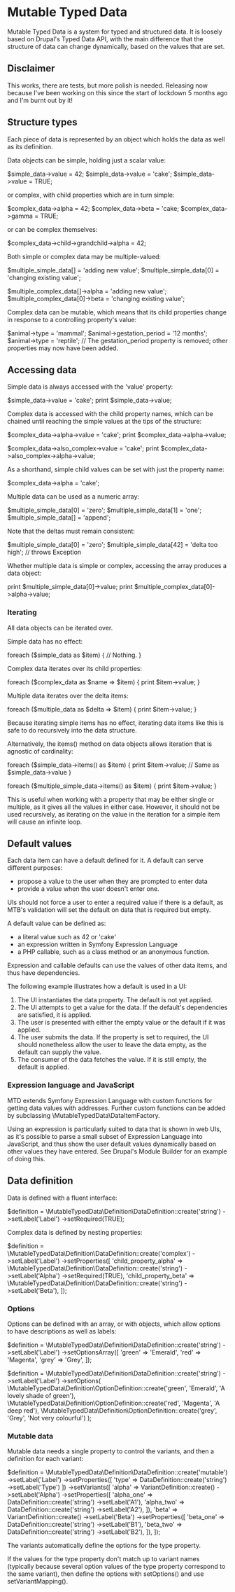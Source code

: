 Mutable Typed Data
==================

Mutable Typed Data is a system for typed and structured data. It is loosely
based on Drupal's Typed Data API, with the main difference that the structure
of data can change dynamically, based on the values that are set.

## Disclaimer

This works, there are tests, but more polish is needed. Releasing now because
I've been working on this since the start of lockdown 5 months ago and I'm
burnt out by it!

## Structure types

Each piece of data is represented by an object which holds the data as well as
its definition.

Data objects can be simple, holding just a scalar value:

$simple_data->value = 42;
$simple_data->value = 'cake';
$simple_data->value = TRUE;

or complex, with child properties which are in turn simple:

$complex_data->alpha = 42;
$complex_data->beta = 'cake;
$complex_data->gamma = TRUE;

or can be complex themselves:

$complex_data->child->grandchild->alpha = 42;

Both simple or complex data may be multiple-valued:

$multiple_simple_data[] = 'adding new value';
$multiple_simple_data[0] = 'changing existing value';

$multiple_complex_data[]->alpha = 'adding new value';
$multiple_complex_data[0]->beta = 'changing existing value';

Complex data can be mutable, which means that its child properties change in
response to a controlling property's value:

$animal->type = 'mammal';
$animal->gestation_period = '12 months';
$animal->type = 'reptile';
// The gestation_period property is removed; other properties may now have been
added.

## Accessing data

Simple data is always accessed with the 'value' property:

$simple_data->value = 'cake';
print $simple_data->value;

Complex data is accessed with the child property names, which can be chained
until reaching the simple values at the tips of the structure:

$complex_data->alpha->value = 'cake';
print $complex_data->alpha->value;

$complex_data->also_complex->value = 'cake';
print $complex_data->also_complex->alpha->value;

As a shorthand, simple child values can be set with just the property name:

$complex_data->alpha = 'cake';

Multiple data can be used as a numeric array:

$multiple_simple_data[0] = 'zero';
$multiple_simple_data[1] = 'one';
$multiple_simple_data[] = 'append';

Note that the deltas must remain consistent:

$multiple_simple_data[0] = 'zero';
$multiple_simple_data[42] = 'delta too high'; // throws Exception

Whether multiple data is simple or complex, accessing the array produces a
data object:

print $multiple_simple_data[0]->value;
print $multiple_complex_data[0]->alpha->value;

### Iterating

All data objects can be iterated over.

Simple data has no effect:

foreach ($simple_data as $item) {
   // Nothing.
}

Complex data iterates over its child properties:

foreach ($complex_data as $name => $item) {
   print $item->value;
}

Multiple data iterates over the delta items:

foreach ($multiple_data as $delta => $item) {
   print $item->value;
}

Because iterating simple items has no effect, iterating data items like this is
safe to do recursively into the data structure.

Alternatively, the items() method on data objects allows iteration that is
agnostic of cardinality:

foreach ($simple_data->items() as $item) {
   print $item->value; // Same as $simple_data->value
}

foreach ($multiple_simple_data->items() as $item) {
   print $item->value;
}

This is useful when working with a property that may be either single or
multiple, as it gives all the values in either case. However, it should not be
used recursively, as iterating on the value in the iteration for a simple item
will cause an infinite loop.

## Default values

Each data item can have a default defined for it. A default can serve different
purposes:

- propose a value to the user when they are prompted to enter data
- provide a value when the user doesn't enter one.

UIs should not force a user to enter a required value if there is a default, as
MTB's validation will set the default on data that is required but empty.

A default value can be defined as:

- a literal value such as 42 or 'cake'
- an expression written in Symfony Expression Language
- a PHP callable, such as a class method or an anonymous function.

Expression and callable defaults can use the values of other data items, and
thus have dependencies.

The following example illustrates how a default is used in a UI:

1. The UI instantiates the data property. The default is not yet applied.
2. The UI attempts to get a value for the data. If the default's dependencies
   are satisfied, it is applied.
3. The user is presented with either the empty value or the default if it was
   applied.
4. The user submits the data. If the property is set to required, the UI should
   nonetheless allow the user to leave the data empty, as the default can supply
   the value.
5. The consumer of the data fetches the value. If it is still empty, the default
   is applied.

### Expression language and JavaScript

MTD extends Symfony Expression Language with custom functions for getting data
values with addresses. Further custom functions can be added by subclassing
\MutableTypedData\DataItemFactory.

Using an expression is particularly suited to data that is shown in web UIs, as
it's possible to parse a small subset of Expression Language into JavaScript,
and thus show the user default values dynamically based on other values they
have entered. See Drupal's Module Builder for an example of doing this.

## Data definition

Data is defined with a fluent interface:

$definition = \MutableTypedData\Definition\DataDefinition::create('string')
   ->setLabel('Label')
   ->setRequired(TRUE);

Complex data is defined by nesting properties:

$definition = \MutableTypedData\Definition\DataDefinition::create('complex')
   ->setLabel('Label')
   ->setProperties([
      'child_property_alpha' => \MutableTypedData\Definition\DataDefinition::create('string')
         ->setLabel('Alpha')
         ->setRequired(TRUE),
      'child_property_beta' => \MutableTypedData\Definition\DataDefinition::create('string')
         ->setLabel('Beta'),
   ]);

### Options

Options can be defined with an array, or with objects, which allow options to
have descriptions as well as labels:

$definition = \MutableTypedData\Definition\DataDefinition::create('string')
   ->setLabel('Label')
   ->setOptionsArray([
      'green' => 'Emerald',
      'red' => 'Magenta',
      'grey' => 'Grey',
   ]);

$definition = \MutableTypedData\Definition\DataDefinition::create('string')
   ->setLabel('Label')
   ->setOptions(
      \MutableTypedData\Definition\OptionDefinition::create('green', 'Emerald', 'A lovely shade of green'),
      \MutableTypedData\Definition\OptionDefinition::create('red', 'Magenta', 'A deep red'),
      \MutableTypedData\Definition\OptionDefinition::create('grey', 'Grey', 'Not very colourful')
   );

### Mutable data

Mutable data needs a single property to control the variants, and then a
definition for each variant:

$definition = \MutableTypedData\Definition\DataDefinition::create('mutable')
   ->setLabel('Label')
   ->setProperties([
   'type' => DataDefinition::create('string')
      ->setLabel('Type')
   ])
   ->setVariants([
    'alpha' => VariantDefinition::create()
      ->setLabel('Alpha')
      ->setProperties([
        'alpha_one' => DataDefinition::create('string')
        ->setLabel('A1'),
        'alpha_two' => DataDefinition::create('string')
        ->setLabel('A2'),
      ]),
    'beta' => VariantDefinition::create()
      ->setLabel('Beta')
      ->setProperties([
        'beta_one' => DataDefinition::create('string')
        ->setLabel('B1'),
        'beta_two' => DataDefinition::create('string')
        ->setLabel('B2'),
      ]),
   ]);

The variants automatically define the options for the type property.

If the values for the type property don't match up to variant names (typically
because several option values of the type property correspond to the same
variant), then define the options with setOptions() and use setVariantMapping().
